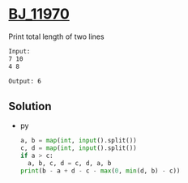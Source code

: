 # [BJ_11970](https://acmicpc.net/problem/11970)

Print total length of two lines


```txt
Input:
7 10
4 8

Output: 6
```

## Solution

* py

  ```py
  a, b = map(int, input().split())
  c, d = map(int, input().split())
  if a > c:
    a, b, c, d = c, d, a, b
  print(b - a + d - c - max(0, min(d, b) - c))
  ```

